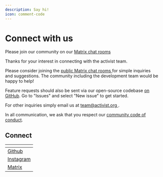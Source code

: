 ```yaml
---
description: Say hi!
icon: comment-code
---
```


# Connect with us

Please join our community on our [Matrix chat rooms ](https://matrix.to/#/#activist\_community:matrix.org)

Thanks for your interest in connecting with the activist team.&#x20;

Please consider joining the [public Matrix chat rooms ](https://matrix.to/#/#activist\_community:matrix.org) for simple inquiries and suggestions. The community including the development team would be happy to help!

Feature requests should also be sent via our open-source codebase [on GitHub](https://github.com/activist-org/activist). Go to "Issues" and select "New issue" to get started.

For other inquiries simply email us at [team@activist.org ](mailto:team@activist.org).&#x20;

In all communication, we ask that you respect our [community code of conduct](../../.github/CODE\_OF\_CONDUCT.md).

## Connect

<table data-view="cards"><thead><tr><th></th></tr></thead><tbody><tr><td><a href="https://github.com/activist-org/activist">Github</a></td></tr><tr><td><a href="https://www.instagram.com/activist_org">Instagram</a></td></tr><tr><td><a href="https://matrix.to/#/#activist_community:matrix.org">Matrix</a></td></tr></tbody></table>

